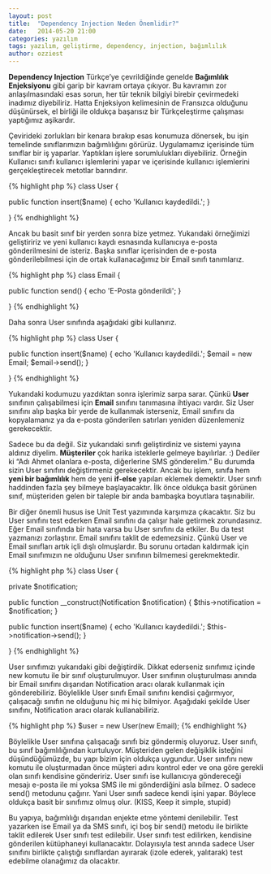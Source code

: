 ```yaml
---
layout: post
title:  "Dependency Injection Neden Önemlidir?"
date:   2014-05-20 21:00
categories: yazılım
tags: yazılım, geliştirme, dependency, injection, bağımlılık
author: ozziest
---
```


**Dependency Injection** Türkçe’ye çevrildiğinde genelde **Bağımlılık Enjeksiyonu** gibi garip bir kavram ortaya çıkıyor. Bu kavramın zor anlaşılmasındaki esas sorun, her tür teknik bilgiyi birebir çevirmedeki inadımız diyebiliriz. Hatta Enjeksiyon kelimesinin de Fransızca olduğunu düşünürsek, el birliği ile oldukça başarısız bir Türkçeleştirme çalışması yaptığımız aşikardır.

Çevirideki zorlukları bir kenara bırakıp esas konumuza dönersek, bu işin temelinde sınıflarımızın bağımlılığını görürüz. Uygulamamız içerisinde tüm sınıflar bir iş yaparlar. Yaptıkları işlere sorumlulukları diyebiliriz. Örneğin Kullanıcı sınıfı kullanıcı işlemlerini yapar ve içerisinde kullanıcı işlemlerini gerçekleştirecek metotlar barındırır.

{% highlight php %}
class User {
 
   public function insert($name)
   {
      echo 'Kullanıcı kaydedildi.';
   }
 
}
{% endhighlight %}

Ancak bu basit sınıf bir yerden sonra bize yetmez. Yukarıdaki örneğimizi geliştiririz ve yeni kullanıcı kaydı esnasında kullanıcıya e-posta gönderilmesini de isteriz. Başka sınıflar içerisinden de e-posta gönderilebilmesi için de ortak kullanacağımız bir Email sınıfı tanımlarız.

{% highlight php %}
class Email {
 
   public function send()
   {
       echo 'E-Posta gönderildi';
   }
 
}
{% endhighlight %}

Daha sonra User sınıfında aşağıdaki gibi kullanırız.

{% highlight php %}
class User {
 
   public function insert($name)
   {
      echo 'Kullanıcı kaydedildi.';
      $email = new Email;
      $email-&gt;send();
   }
 
}
{% endhighlight %}


Yukarıdaki kodumuzu yazdıktan sonra işlerimiz sarpa sarar. Çünkü **User** sınıfının çalışabilmesi için **Email** sınıfını tanımasına ihtiyacı vardır. Siz User sınıfını alıp başka bir yerde de kullanmak isterseniz, Email sınıfını da kopyalamanız ya da e-posta gönderilen satırları yeniden düzenlemeniz gerekecektir.

Sadece bu da değil. Siz yukarıdaki sınıfı geliştirdiniz ve sistemi yayına aldınız diyelim. **Müşteriler** çok harika isteklerle gelmeye bayılırlar. :) Dediler ki “Adı Ahmet olanlara e-posta, diğerlerine SMS gönderelim.” Bu durumda sizin User sınıfını değiştirmeniz gerekecektir. Ancak bu işlem, sınıfa hem **yeni bir bağımlılık** hem de yeni **if-else** yapıları eklemek demektir. User sınıfı haddinden fazla şey bilmeye başlayacaktır. İlk önce oldukça basit görünen sınıf, müşteriden gelen bir taleple bir anda bambaşka boyutlara taşınabilir.

Bir diğer önemli husus ise Unit Test yazımında karşımıza çıkacaktır. Siz bu User sınıfını test ederken Email sınıfını da çalışır hale getirmek zorundasınız. Eğer Email sınıfında bir hata varsa bu User sınıfını da etkiler. Bu da test yazmanızı zorlaştırır. Email sınıfını taklit de edemezsiniz. Çünkü User ve Email sınıfları artık içli dışlı olmuşlardır. Bu sorunu ortadan kaldırmak için Email sınıfımızın ne olduğunu User sınıfının bilmemesi gerekmektedir.


{% highlight php %}
class User {
 
   private $notification;
 
   public function __construct(Notification $notification)
   {
      $this-&gt;notification = $notification;
   }
 
   public function insert($name)
   {
      echo 'Kullanıcı kaydedildi.';
      $this-&gt;notification-&gt;send();
   }
 
}
{% endhighlight %}

User sınıfımızı yukarıdaki gibi değiştirdik. Dikkat ederseniz sınıfımız içinde new komutu ile bir sınıf oluşturulmuyor. User sınıfının oluşturulması anında bir Email sınıfını dışarıdan Notification aracı olarak kullanmak için gönderebiliriz. Böylelikle User sınıfı Email sınıfını kendisi çağırmıyor, çalışacağı sınıfın ne olduğunu hiç mi hiç bilmiyor. Aşağıdaki şekilde User sınıfını, Notification aracı olarak  kullanabiliriz.

{% highlight php %}
$user = new User(new Email);
{% endhighlight %}

Böylelikle User sınıfına çalışacağı sınıfı biz göndermiş oluyoruz. User sınıfı, bu sınıf bağımlılığından kurtuluyor. Müşteriden gelen değişiklik isteğini düşündüğümüzde, bu yapı bizim için oldukça uygundur. User sınıfını new komutu ile oluşturmadan önce müşteri adını kontrol eder ve ona göre gerekli olan sınıfı kendisine göndeririz. User sınıfı ise kullanıcıya göndereceği mesajı e-posta ile mi yoksa SMS ile mi gönderdiğini asla bilmez. O sadece send() metodunu çağırır. Yani User sınıfı sadece kendi işini yapar. Böylece oldukça basit bir sınıfımız olmuş olur. (KISS, Keep it simple, stupid)

Bu yapıya, bağımlılığı dışarıdan enjekte etme yöntemi denilebilir. Test yazarken ise Email ya da SMS sınıfı, içi boş bir send() metodu ile birlikte taklit edilerek User sınıfı test edilebilir. User sınıfı test edilirken, kendisine gönderilen kütüphaneyi kullanacaktır. Dolayısıyla test anında sadece User sınıfını birlikte çalıştığı sınıflardan ayırarak (izole ederek, yalıtarak) test edebilme olanağımız da olacaktır.